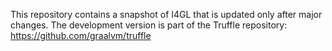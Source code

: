 This repository contains a snapshot of I4GL that is updated only after major changes. The development version is part of the Truffle repository: https://github.com/graalvm/truffle
